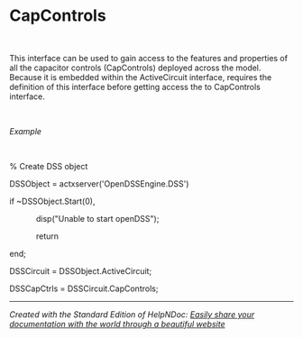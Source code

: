 # CapControls

&nbsp;

This interface can be used to gain access to the features and properties of all the capacitor controls (CapControls) deployed across the model. Because it is embedded within the ActiveCircuit interface, requires the definition of this interface before getting access the to CapControls interface.

&nbsp;

*Example*

&nbsp;

% Create DSS object

DSSObject = actxserver('OpenDSSEngine.DSS')

if ~DSSObject.Start(0),

&nbsp; &nbsp; &nbsp; &nbsp; &nbsp; &nbsp; disp("Unable to start openDSS");

&nbsp; &nbsp; &nbsp; &nbsp; &nbsp; &nbsp; return

end;

DSSCircuit = DSSObject.ActiveCircuit;

DSSCapCtrls = DSSCircuit.CapControls;

***
_Created with the Standard Edition of HelpNDoc: [Easily share your documentation with the world through a beautiful website](<https://www.helpndoc.com/feature-tour/produce-html-websites/>)_
